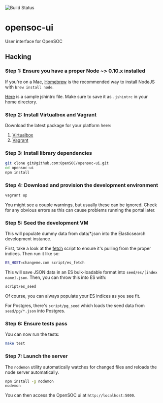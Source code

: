 ![Build Status](https://travis-ci.org/OpenSOC/opensoc-ui.svg?branch=master)

opensoc-ui
==========

User interface for OpenSOC

## Hacking

### Step 1: Ensure you have a proper Node ~> 0.10.x installed

If you're on a Mac, [Homebrew](http://brew.sh) is the recommended way to install NodeJS with ```brew install node```.

[Here](.jshintrc) is a sample jshintrc file. Make sure to save it as ```.jshintrc``` in your home directory.

### Step 2: Install Virtualbox and Vagrant

Download the latest package for your platform here:

1. [Virtualbox](https://www.virtualbox.org/wiki/Downloads)
2. [Vagrant](https://www.vagrantup.com/downloads.html)

### Step 3: Install library dependencies

```bash
git clone git@github.com:OpenSOC/opensoc-ui.git
cd opensoc-ui
npm install
```

### Step 4: Download and provision the development environment

```bash
vagrant up
```

You might see a couple warnings, but usually these can be ignored. Check for any obvious errors as this can cause problems running the portal later.

###  Step 5: Seed the development VM

This will populate dummy data from data/*.json into the Elasticsearch development instance.

First, take a look at the [fetch](script/fetch.js) script to ensure it's pulling from the proper indices. Then run it like so:

```bash
ES_HOST=changeme.com script/es_fetch
```

This will save JSON data in an ES bulk-loadable format into ```seed/es/[index name].json```. Then, you can throw this into ES with:

```bash
script/es_seed
```

Of course, you can always populate your ES indices as you see fit.

For Postgres, there's ```script/pg_seed``` which loads the seed data from ```seed/pg/*.json``` into Postgres.

### Step 6: Ensure tests pass

You can now run the tests:

```bash
make test
```

### Step 7: Launch the server

The ```nodemon``` utility automatically watches for changed files and reloads the node server automatically.

```bash
npm install -g nodemon
nodemon
```

You can then access the OpenSOC ui at ```http://localhost:5000```.
